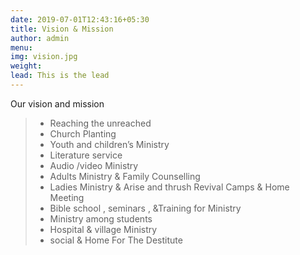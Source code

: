 ```yaml
---
date: 2019-07-01T12:43:16+05:30
title: Vision & Mission
author: admin
menu: 
img: vision.jpg
weight: 
lead: This is the lead 
---
```

Our vision and mission 
  > - Reaching the unreached
  > - Church Planting 
  > - Youth and children’s Ministry
  > - Literature service
  > - Audio /video Ministry
  > - Adults Ministry & Family Counselling 
  > - Ladies Ministry & Arise and thrush Revival Camps & Home Meeting 
  > - Bible  school , seminars , &Training for Ministry
  > - Ministry among students 
  > - Hospital & village Ministry
  > - social & Home  For The Destitute 

